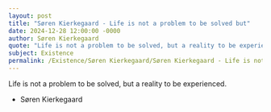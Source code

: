 ```yaml
---
layout: post
title: "Søren Kierkegaard - Life is not a problem to be solved but"
date: 2024-12-28 12:00:00 -0000
author: Søren Kierkegaard
quote: "Life is not a problem to be solved, but a reality to be experienced."
subject: Existence
permalink: /Existence/Søren Kierkegaard/Søren Kierkegaard - Life is not a problem to be solved but
---
```


Life is not a problem to be solved, but a reality to be experienced.

- Søren Kierkegaard
